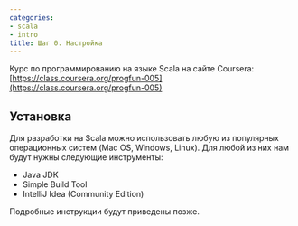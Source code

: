 ```yaml
---
categories:
- scala
- intro
title: Шаг 0. Настройка
---
```


Курс по программированию на языке Scala на сайте Coursera:
[https://class.coursera.org/progfun-005](https://class.coursera.org/progfun-005)

## Установка

Для разработки на Scala можно использовать любую из популярных операционных систем (Mac OS, Windows, Linux).
Для любой из них нам будут нужны следующие инструменты:

- Java JDK
- Simple Build Tool
- IntelliJ Idea (Community Edition)

Подробные инструкции будут приведены позже.
